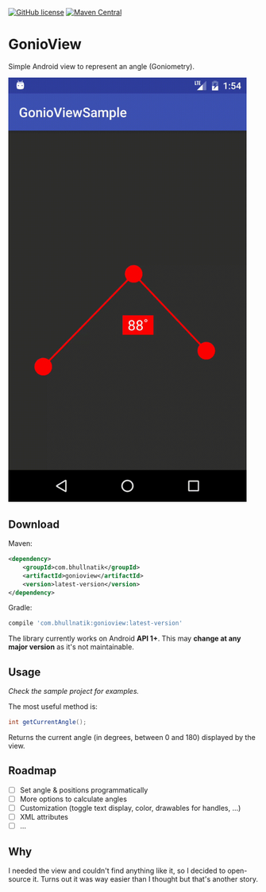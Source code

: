 [![GitHub license](https://img.shields.io/badge/license-Apache%202-red.svg)](https://raw.githubusercontent.com/bhullnatik/gonioview/master/LICENSE)
[![Maven Central](https://img.shields.io/maven-central/v/com.bhullnatik/gonioview.svg)](https://github.com/Bhullnatik/GonioView/releases/latest)

# GonioView

Simple Android view to represent an angle (Goniometry).

<img src=".github/gonioview.gif" width=480 />

## Download

Maven:
```xml
<dependency>
    <groupId>com.bhullnatik</groupId>
    <artifactId>gonioview</artifactId>
    <version>latest-version</version>
</dependency>
```

Gradle:
```groovy
compile 'com.bhullnatik:gonioview:latest-version'
```

The library currently works on Android **API 1+**. This may **change at any major version** as it's not maintainable.

## Usage

_Check the sample project for examples._

The most useful method is:

```java
int getCurrentAngle();
```
Returns the current angle (in degrees, between 0 and 180) displayed by the view.

## Roadmap

- [ ] Set angle & positions programmatically
- [ ] More options to calculate angles
- [ ] Customization (toggle text display, color, drawables for handles, ...)
- [ ] XML attributes
- [ ] ...

## Why

I needed the view and couldn't find anything like it, so I decided to open-source it. Turns out it was way easier than I thought but that's another story.
